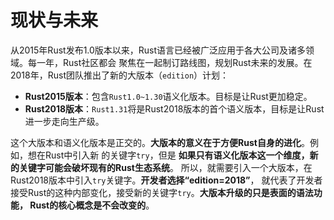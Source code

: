 现状与未来
================================================================================
从2015年Rust发布1.0版本以来，Rust语言已经被广泛应用于各大公司及诸多领域。每一年，Rust社区都会
聚焦在一起制订路线图，规划Rust未来的发展。在2018年，Rust团队推出了新的大版本（`edition`）计划：
+ **Rust2015版本**：包含`Rust1.0~1.30`语义化版本。目标是让Rust更加稳定。
+ **Rust2018版本**：`Rust1.31`将是Rust2018版本的首个语义版本，目标是让Rust进一步走向生产级。

这个大版本和语义化版本是正交的。**大版本的意义在于方便Rust自身的进化**。例如，想在Rust中引入新
的关键字`try`，但是 **如果只有语义化版本这一个维度，新的关键字可能会破坏现有的Rust生态系统**。
所以，就需要引入一个大版本，在Rust2018版本中引入`try`关键字。**开发者选择“edition=2018”**，
就代表了开发者接受Rust的这种内部变化，接受新的关键字`try`。**大版本升级的只是表面的语法功能，
Rust的核心概念是不会改变的**。
